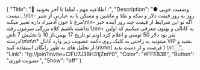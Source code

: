 {
"Title": "💢 اطلاعیه مهم ، لطفا تا آخر بخونید :",
"Description": "● وضعیت خوبی نیست...\n\n- روز به روز قیمت دلار و سکه و طلا و ماشین و مسکن یا به عبارتی از شیر مرغ تا جون آدمیزاد داره تغییر میکنه\n\n- اگه تو این شرایط از قیمت چند روز آینده خبر نداشته باشیم کلاه بزرگی سرمون رفته!\n\n+ یه کانالی و بهتون معرفی میکنیم که اولین نفر بود دلار 50 تومنی و اعلام کرد،اونم تو تاریخ 17 بهمن،از 10 تا تحلیش 7 تاش درسته!\n\n\n* میتونید به راحتی به کلیک روی دکمه عضویت زیر وارد کانال VIP بشید و از تحلیل های به طور رایگان استفاده کنید.\n\n\n( فرصت و از دست ندید ) \n👇🏻",
"Link": "tg://join?invite=ClFU7J3BH31jZmY0",
"Color": "#FFEB3B",
"Button": "عضویت فوری",
"Show": "off"
}
